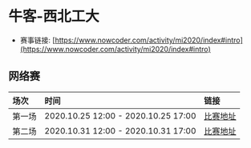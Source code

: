 # 牛客-西北工大

- 赛事链接: [https://www.nowcoder.com/activity/mi2020/index#intro](https://www.nowcoder.com/activity/mi2020/index#intro)


## 网络赛

| 场次 | 时间 | 链接 |
| :--- | :--- | :--- |
| 第一场 | 2020.10.25 12:00 - 2020.10.25 17:00 | [比赛地址](https://ac.nowcoder.com/acm/contest/7501) |
| 第二场 | 2020.10.31 12:00 - 2020.10.31 17:00 | [比赛地址](https://ac.nowcoder.com/acm/contest/7502) |